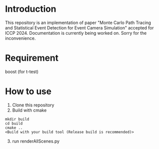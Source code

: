 # Introduction
This repository is an implementation of paper "Monte Carlo Path Tracing and Statistical Event Detection for Event Camera Simulation" accepted for ICCP 2024.
Documentation is currently being worked on. Sorry for the inconvenience.
# Requirement
boost (for t-test)
# How to use
1. Clone this repository
2. Build with cmake
```
mkdir build
cd build
cmake ..
<Build with your build tool (Release build is recommended)>
```
3. run renderAllScenes.py 
